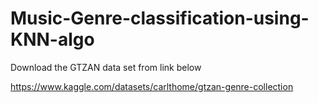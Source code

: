 # Music-Genre-classification-using-KNN-algo


Download the  GTZAN data set from link below

https://www.kaggle.com/datasets/carlthome/gtzan-genre-collection
